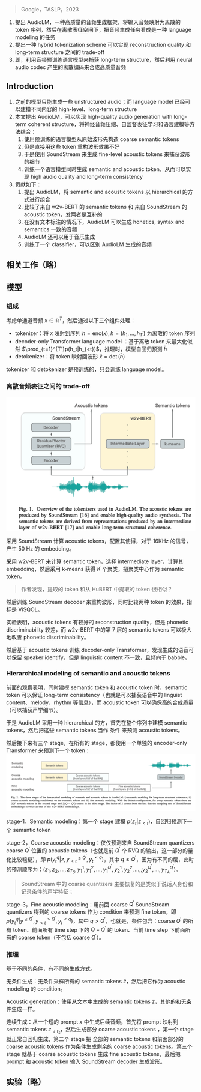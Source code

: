 > Google，TASLP，2023

1. 提出 AudioLM，一种高质量的音频生成框架，将输入音频映射为离散的 token 序列，然后在离散表征空间下，把音频生成任务看成是一种 language modeling 的任务
2. 提出一种 hybrid tokenization scheme 可以实现  reconstruction quality 和 long-term structure 之间的 trade-off
3. 即，利用音频预训练语言模型来捕获 long-term structure，然后利用 neural audio codec 产生的离散编码来合成高质量音频

## Introduction

1. 之前的模型只能生成一些 unstructured audio；而 language model 已经可以建模不同内容的 high-level、long-term structure
2. 本文提出 AudioLM，可以实现 high-quality audio generation with long-term coherent structure，将神经音频压缩、自监督表征学习和语言建模等方法结合：
	1. 使用预训练的语言模型从原始波形先构造 coarse semantic tokens
	2. 但是直接用这些 token 重构波形效果不好
	3. 于是使用 SoundStream 来生成 fine-level acoustic tokens 来捕获波形的细节
	4. 训练一个语言模型同时生成 semantic and acoustic token，从而可以实现 high audio quality and long-term consistency
3. 贡献如下：
	1. 提出 AudioLM，将  semantic and acoustic tokens 以 hierarchical 的方式进行组合
	2. 比较了来自 w2v-BERT 的 semantic tokens 和 来自 SoundStream 的 acoustic token，发两者是互补的
	3. 在没有文本标注的情况下，AudioLM 可以生成 honetics, syntax and semantics 一致的音频
	4. AudioLM 还可以用于音乐生成
	5. 训练了一个 classifier，可以区别 AudioLM 生成的音频

## 相关工作（略）

## 模型

### 组成

考虑单通道音频 $x\in\mathbb{R}^T$，然后通过以下三个组件处理：
+ tokenizer：将 $x$ 映射到序列 $h=\mathrm{enc}(x),h=(h_1,\ldots,h_{T^{\prime}})$ 为离散的 token 序列
+ decoder-only Transformer language model ：基于离散 token 来最大化似然 $\prod_{t=1}^{T'}p(h_t|h_{<t})$，推理时，模型自回归预测 $\hat{h}$
+ detokenizer：将 token 映射回波形 $\hat{x}=\det(\hat{h})$

tokenizer 和 detokenizer 是预训练的，只会训练 language model。

### 离散音频表征之间的 trade-off

![](image/Pasted%20image%2020230927172933.png)

采用 SoundStream 计算 acoustic tokens，配置其使得，对于 16KHz 的信号，产生 50 Hz 的 embedding。

采用  w2v-BERT 来计算 semantic token，选择 intermediate layer，计算其 embedding，然后采用 k-means 获得 $K$ 个聚类，把聚类中心作为 semantic token。
> 作者发现，提取的 token 和从 HuBERT 中提取的 token 很相似？

然后训练 SoundStream decoder 来重构波形，同时比较两种 token 的效果，指标是 ViSQOL。

实验表明，acoustic tokens 有较好的  reconstruction quality，但是  phonetic discriminability 较差，而 w2v-BERT 中的第 7 层的 semantic tokens 可以极大地改善 phonetic discriminability。

然后基于 acoustic tokens 训练 decoder-only Transformer，发现生成的语音可以保留 speaker identify，但是 linguistic content 不一致，且倾向于 babble。

### Hierarchical modeling of semantic and acoustic tokens

前面的观察表明，同时建模 semantic token 和 acoustic token 时，semantic token 可以保证 long-term consistency（也就是可以捕获语音中的 linguist content、melody、rhythm 等信息），而 acoustic token 可以确保高的合成质量（可以捕获声学细节）。

于是 AudioLM 采用一种 hierarchical 的方，首先在整个序列中建模 semantic tokens，然后把这些 semantic tokens 当作 条件 来预测 acoustic tokens。

然后接下来有三个 stage，在所有的 stage，都使用一个单独的 encoder-only Transformer 来预测下一个 token：
![](image/Pasted%20image%2020230927221221.png)

stage-1，Semantic modeling：第一个 stage 建模 $p(z_t|z_{<t})$，自回归预测下一个 semantic token

stage-2，Coarse acoustic modeling：仅仅预测来自 SoundStream quantizers coarse $Q^\prime$ 位置的 acoustic tokens（也就是前 $Q^\prime$ 个 RVQ 的输出，这一部分的量化比较粗糙），即 $p(y_t^q|z,y_{<t}^{\leq Q^{\prime}},y_t^{<q})$，其中 $q\leq Q^\prime$，因为有不同的层，此时的预测顺序为：$(z_1,z_2,\ldots,z_{T_S},y_1^1,y_1^2,\ldots,y_1^{Q^{\prime}},y_2^1,y_2^2,\ldots,,y_2^{Q^{\prime}},\ldots,y_{T_A}^{Q^{\prime}})$。
> SoundStream 中的 coarse quantizers 主要恢复的是类似于说话人身份和记录条件的声学特征；

stage-3，Fine acoustic modeling：用前面 coarse $Q^\prime$ SoundStream quantizers 得到的 coarse tokens 作为 condition 来预测  fine token，即 $p(y_t^q|y^{\leq Q^{\prime}},y_{<t}^{>Q^{\prime}},y_t^{<q})$，其中 $q>Q^\prime$，也就是，条件包含：coarse $Q^\prime$ 的所有 token、前面所有 time step 下的 $Q-Q^\prime$ 的 token、当前 time step 下前面所有的 coarse token（不包括 coarse $Q^\prime$）。

### 推理

基于不同的条件，有不同的生成方式。

无条件生成：无条件采样所有的 semantic tokens $\hat{z}$，然后把它作为 acoustic modeling 的 condition。

Acoustic generation：使用从文本中生成的 semantic tokens $z$，其他的和无条件生成一样。

连续生成：从一个短的 prompt $x$ 中生成后续音频，首先将 prompt 映射到 semantic tokens $z_{\leq t_s}$，然后生成部分 coarse acoustic tokens ，第一个 stage 就正常自回归生成，第二个 stage 把 全部的 semantic tokens 和前面部分的 coarse acoustic tokens 作为条件生成剩余的 coarse acoustic tokens。第三个 stage 就基于 coarse acoustic tokens 生成 fine acoustic tokens，最后把 prompt 和 acoustic token 输入 SoundStream decoder 生成波形。

## 实验（略）
